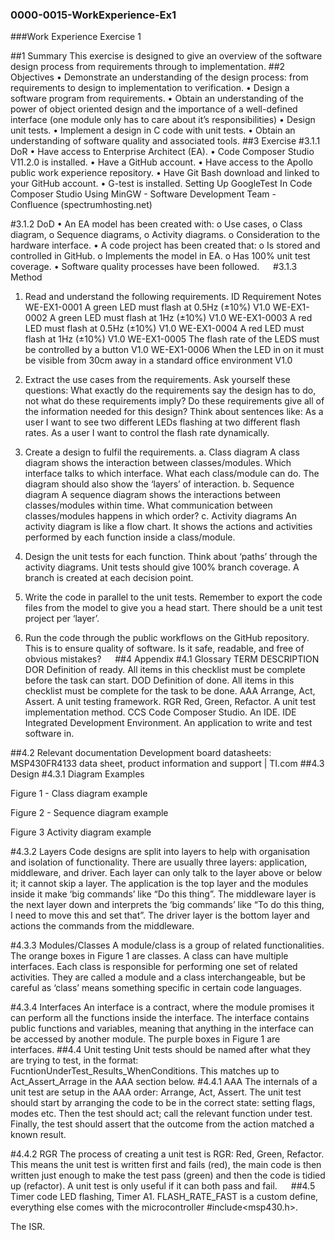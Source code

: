 ### 0000-0015-WorkExperience-Ex1

###Work Experience Exercise 1

##1	Summary
This exercise is designed to give an overview of the software design process from requirements through to implementation.
##2	Objectives
•	Demonstrate an understanding of the design process: from requirements to design to implementation to verification.
•	Design a software program from requirements.
•	Obtain an understanding of the power of object oriented design and the importance of a well-defined interface (one module only has to care about it’s responsibilities)
•	Design unit tests.
•	Implement a design in C code with unit tests.
•	Obtain an understanding of software quality and associated tools.
##3	Exercise
#3.1.1	DoR
•	Have access to Enterprise Architect (EA).
•	Code Composer Studio V11.2.0 is installed.
•	Have a GitHub account.
•	Have access to the Apollo public work experience repository. 
•	Have Git Bash download and linked to your GitHub account.
•	G-test is installed. Setting Up GoogleTest In Code Composer Studio Using MinGW - Software Development Team - Confluence (spectrumhosting.net)

#3.1.2	DoD
•	An EA model has been created with:
o	Use cases,
o	Class diagram,
o	Sequence diagrams,
o	Activity diagrams.
o	Consideration to the hardware interface.
•	A code project has been created that: 
o	Is stored and controlled in GitHub.
o	Implements the model in EA.
o	Has 100% unit test coverage.
•	Software quality processes have been followed.
 
#3.1.3	Method
1.	Read and understand the following requirements.
ID	Requirement	Notes
WE-EX1-0001	A green LED must flash at 0.5Hz (±10%)	V1.0
WE-EX1-0002	A green LED must flash at 1Hz (±10%)	V1.0
WE-EX1-0003	A red LED must flash at 0.5Hz (±10%)	V1.0
WE-EX1-0004	A red LED must flash at 1Hz (±10%)	V1.0
WE-EX1-0005	The flash rate of the LEDS must be controlled by a button	V1.0
WE-EX1-0006	When the LED in on it must be visible from 30cm away in a standard office environment	V1.0

2.	Extract the use cases from the requirements.
Ask yourself these questions:
What exactly do the requirements say the design has to do, not what do these requirements imply?
Do these requirements give all of the information needed for this design?
Think about sentences like: 
As a user I want to see two different LEDs flashing at two different flash rates.
As a user I want to control the flash rate dynamically.
3.	Create a design to fulfil the requirements.
a.	Class diagram
A class diagram shows the interaction between classes/modules. Which interface talks to which interface. What each class/module can do. The diagram should also show the ‘layers’ of interaction.
b.	Sequence diagram
A sequence diagram shows the interactions between classes/modules within time. What communication between classes/modules happens in which order?
c.	Activity diagrams
An activity diagram is like a flow chart. It shows the actions and activities performed by each function inside a class/module.
4.	Design the unit tests for each function.
Think about ‘paths’ through the activity diagrams. Unit tests should give 100% branch coverage. A branch is created at each decision point.
5.	Write the code in parallel to the unit tests.
Remember to export the code files from the model to give you a head start. There should be a unit test project per ‘layer’.
6.	Run the code through the public workflows on the GitHub repository.
This is to ensure quality of software. Is it safe, readable, and free of obvious mistakes?
 
##4	Appendix
#4.1	Glossary
TERM	DESCRIPTION
DOR	Definition of ready. All items in this checklist must be complete before the task can start.
DOD	Definition of done. All items in this checklist must be complete for the task to be done.
AAA	Arrange, Act, Assert. A unit testing framework. 
RGR	Red, Green, Refactor. A unit test implementation method.
CCS	Code Composer Studio. An IDE.
IDE	Integrated Development Environment. An application to write and test software in.

##4.2	Relevant documentation
Development board datasheets: MSP430FR4133 data sheet, product information and support | TI.com
##4.3	Design
#4.3.1	Diagram Examples
 
Figure 1 - Class diagram example
 
Figure 2 - Sequence diagram example
 
Figure 3 Activity diagram example

#4.3.2	Layers
Code designs are split into layers to help with organisation and isolation of functionality. There are usually three layers: application, middleware, and driver. Each layer can only talk to the layer above or below it; it cannot skip a layer.
The application is the top layer and the modules inside it make ‘big commands’ like “Do this thing”.
The middleware layer is the next layer down and interprets the ‘big commands’ like “To do this thing, I need to move this and set that”.
The driver layer is the bottom layer and actions the commands from the middleware. 

#4.3.3	Modules/Classes
A module/class is a group of related functionalities. The orange boxes in Figure 1 are classes. A class can have multiple interfaces. Each class is responsible for performing one set of related activities.
They are called a module and a class interchangeable, but be careful as ‘class’ means something specific in certain code languages.

#4.3.4	Interfaces
An interface is a contract, where the module promises it can perform all the functions inside the interface. The interface contains public functions and variables, meaning that anything in the interface can be accessed by another module. The purple boxes in Figure 1 are interfaces. 
##4.4	Unit testing
Unit tests should be named after what they are trying to test, in the format: FucntionUnderTest_Results_WhenConditions. This matches up to Act_Assert_Arrage in the AAA section below.
#4.4.1	AAA
The internals of a unit test are setup in the AAA order: Arrange, Act, Assert. 
The unit test should start by arranging the code to be in the correct state: setting flags, modes etc. Then the test should act; call the relevant function under test. Finally, the test should assert that the outcome from the action matched a known result.
 
#4.4.2	RGR
The process of creating a unit test is RGR: Red, Green, Refactor. This means the unit test is written first and fails (red), the main code is then written just enough to make the test pass (green) and then the code is tidied up (refactor). A unit test is only useful if it can both pass and fail.
 
##4.5	Timer code
LED flashing, Timer A1. FLASH_RATE_FAST is a custom define, everything else comes with the microcontroller #include<msp430.h>.
 
The ISR.
 
